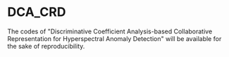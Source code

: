 # DCA_CRD
The codes of "Discriminative Coefficient Analysis-based Collaborative Representation for Hyperspectral Anomaly Detection" will be available for the sake of reproducibility.
